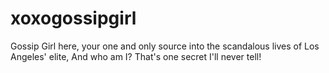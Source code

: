 # xoxogossipgirl
Gossip Girl here, your one and only source into the scandalous lives of Los Angeles' elite, And who am I? That's one secret I'll never tell!

